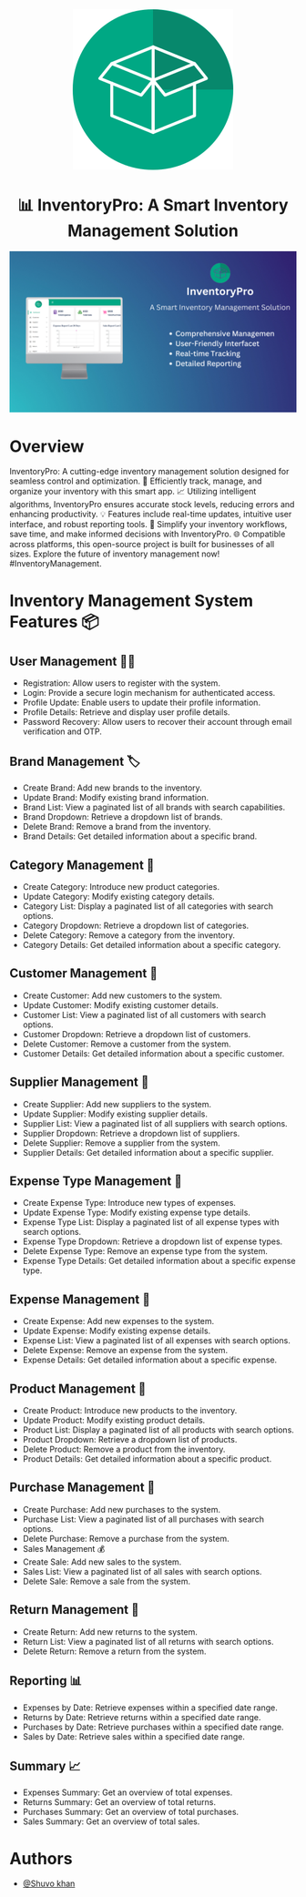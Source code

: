 <div align="center">
<img src='/github/Logo.svg'/>
</div>

<h1 align="center">📊 InventoryPro: A Smart Inventory Management Solution</h1>

![App Screenshot](/github/InventoryPro.png)

# Overview
InventoryPro: A cutting-edge inventory management solution designed for seamless control and optimization. 🚀 Efficiently track, manage, and organize your inventory with this smart app. 📈 Utilizing intelligent algorithms, InventoryPro ensures accurate stock levels, reducing errors and enhancing productivity. 💡 Features include real-time updates, intuitive user interface, and robust reporting tools. 🔄 Simplify your inventory workflows, save time, and make informed decisions with InventoryPro. 🌐 Compatible across platforms, this open-source project is built for businesses of all sizes. Explore the future of inventory management now! #InventoryManagement.

# Inventory Management System Features 📦

## User Management 🧑‍💻

- Registration: Allow users to register with the system.
- Login: Provide a secure login mechanism for authenticated access.
- Profile Update: Enable users to update their profile information.
- Profile Details: Retrieve and display user profile details.
- Password Recovery: Allow users to recover their account through email verification and OTP.

## Brand Management 🏷️

- Create Brand: Add new brands to the inventory.
- Update Brand: Modify existing brand information.
- Brand List: View a paginated list of all brands with search capabilities.
- Brand Dropdown: Retrieve a dropdown list of brands.
- Delete Brand: Remove a brand from the inventory.
- Brand Details: Get detailed information about a specific brand.

## Category Management 📂

- Create Category: Introduce new product categories.
- Update Category: Modify existing category details.
- Category List: Display a paginated list of all categories with search options.
- Category Dropdown: Retrieve a dropdown list of categories.
- Delete Category: Remove a category from the inventory.
- Category Details: Get detailed information about a specific category.

## Customer Management 🤝

- Create Customer: Add new customers to the system.
- Update Customer: Modify existing customer details.
- Customer List: View a paginated list of all customers with search options.
- Customer Dropdown: Retrieve a dropdown list of customers.
- Delete Customer: Remove a customer from the system.
- Customer Details: Get detailed information about a specific customer.

## Supplier Management 🤝

- Create Supplier: Add new suppliers to the system.
- Update Supplier: Modify existing supplier details.
- Supplier List: View a paginated list of all suppliers with search options.
- Supplier Dropdown: Retrieve a dropdown list of suppliers.
- Delete Supplier: Remove a supplier from the system.
- Supplier Details: Get detailed information about a specific supplier.

## Expense Type Management 💸

- Create Expense Type: Introduce new types of expenses.
- Update Expense Type: Modify existing expense type details.
- Expense Type List: Display a paginated list of all expense types with search options.
- Expense Type Dropdown: Retrieve a dropdown list of expense types.
- Delete Expense Type: Remove an expense type from the system.
- Expense Type Details: Get detailed information about a specific expense type.

## Expense Management 💼

- Create Expense: Add new expenses to the system.
- Update Expense: Modify existing expense details.
- Expense List: View a paginated list of all expenses with search options.
- Delete Expense: Remove an expense from the system.
- Expense Details: Get detailed information about a specific expense.

## Product Management 📱

- Create Product: Introduce new products to the inventory.
- Update Product: Modify existing product details.
- Product List: Display a paginated list of all products with search options.
- Product Dropdown: Retrieve a dropdown list of products.
- Delete Product: Remove a product from the inventory.
- Product Details: Get detailed information about a specific product.

## Purchase Management 🛒

- Create Purchase: Add new purchases to the system.
- Purchase List: View a paginated list of all purchases with search options.
- Delete Purchase: Remove a purchase from the system.
- Sales Management 💰
- Create Sale: Add new sales to the system.
- Sales List: View a paginated list of all sales with search options.
- Delete Sale: Remove a sale from the system.

## Return Management 🔄

- Create Return: Add new returns to the system.
- Return List: View a paginated list of all returns with search options.
- Delete Return: Remove a return from the system.

## Reporting 📊

- Expenses by Date: Retrieve expenses within a specified date range.
- Returns by Date: Retrieve returns within a specified date range.
- Purchases by Date: Retrieve purchases within a specified date range.
- Sales by Date: Retrieve sales within a specified date range.

## Summary 📈

- Expenses Summary: Get an overview of total expenses.
- Returns Summary: Get an overview of total returns.
- Purchases Summary: Get an overview of total purchases.
- Sales Summary: Get an overview of total sales.

# Authors

- [@Shuvo khan](https://github.com/ShuvoProgram)
